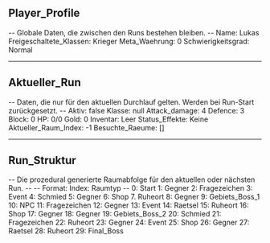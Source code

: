 <!-- Adventure.md - Single Source of Truth für den Spielzustand -->
<!-- Dieses Dokument wird von einem externen Skript gelesen und aktualisiert. -->

## Player_Profile
-- Globale Daten, die zwischen den Runs bestehen bleiben. --
Name: Lukas
Freigeschaltete_Klassen: Krieger
Meta_Waehrung: 0
Schwierigkeitsgrad: Normal

---

## Aktueller_Run
-- Daten, die nur für den aktuellen Durchlauf gelten. Werden bei Run-Start zurückgesetzt. --
Aktiv: false
Klasse: null
Attack_damage: 4
Defence: 3
Block: 0
HP: 0/0
Gold: 0
Inventar: Leer
Status_Effekte: Keine
Aktueller_Raum_Index: -1
Besuchte_Raeume: []

---

## Run_Struktur
-- Die prozedural generierte Raumabfolge für den aktuellen oder nächsten Run. --
-- Format: Index: Raumtyp --
0: Start
1: Gegner
2: Fragezeichen
3: Event
4: Schmied
5: Gegner
6: Shop
7. Ruheort
8: Gegner
9: Gebiets_Boss_1
10: NPC
11: Fragezeichen
12: Gegner
13: Event
14: Raetsel
15: Ruheort
16: Shop
17: Gegner
18: Gegner
19: Gebiets_Boss_2
20: Schmied
21: Fragezeichen
22: Ruheort
23: Gegner
24: Event
25: Shop
26: Gegner
27: Raetsel
28: Ruheort
29: Final_Boss
